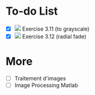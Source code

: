 # To-do List
- [x] ![](https://img.shields.io/badge/status-completed-brightgreen) Exercise 3.11 (to grayscale)
- [x] ![](https://img.shields.io/badge/status-completed-brightgreen) Exercise 3.12 (radial fade)

# More
- [ ] Traitement d'images
- [ ] Image Processing Matlab
